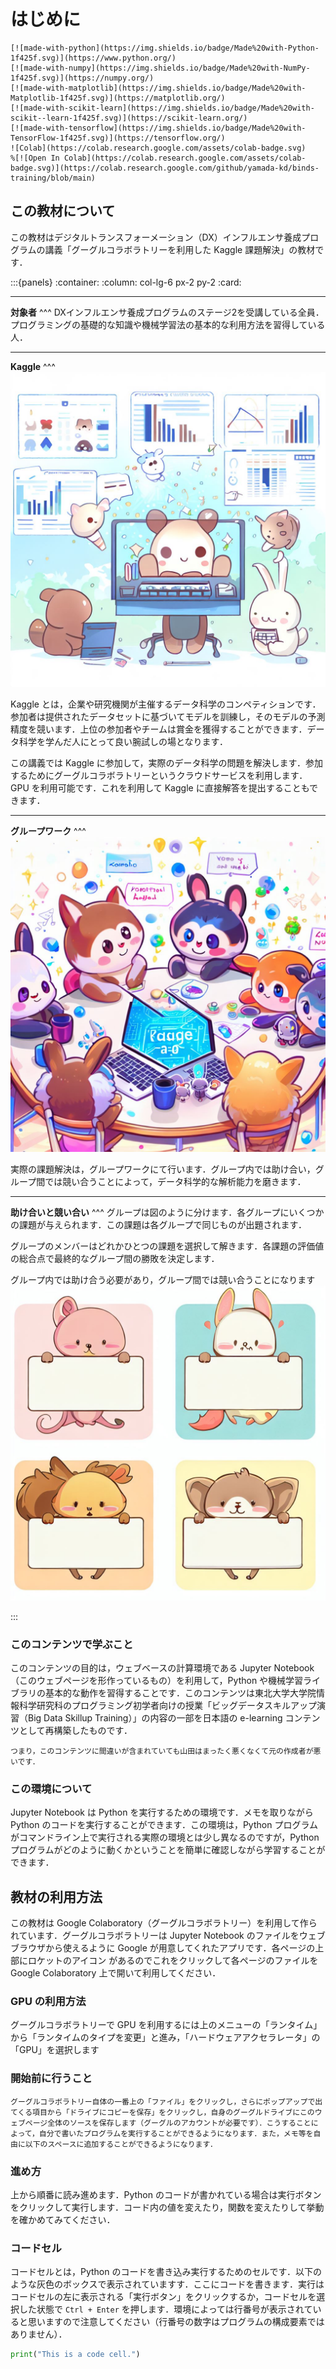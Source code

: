 # はじめに

```{only} html
[![made-with-python](https://img.shields.io/badge/Made%20with-Python-1f425f.svg)](https://www.python.org/)
[![made-with-numpy](https://img.shields.io/badge/Made%20with-NumPy-1f425f.svg)](https://numpy.org/)
[![made-with-matplotlib](https://img.shields.io/badge/Made%20with-Matplotlib-1f425f.svg)](https://matplotlib.org/)
[![made-with-scikit-learn](https://img.shields.io/badge/Made%20with-scikit--learn-1f425f.svg)](https://scikit-learn.org/)
[![made-with-tensorflow](https://img.shields.io/badge/Made%20with-TensorFlow-1f425f.svg)](https://tensorflow.org/)
![Colab](https://colab.research.google.com/assets/colab-badge.svg)
%[![Open In Colab](https://colab.research.google.com/assets/colab-badge.svg)](https://colab.research.google.com/github/yamada-kd/binds-training/blob/main)
```

## この教材について
この教材はデジタルトランスフォーメーション（DX）インフルエンサ養成プログラムの講義「グーグルコラボラトリーを利用した Kaggle 課題解決」の教材です．

:::{panels}
:container:
:column: col-lg-6 px-2 py-2
:card:

---
**対象者**
^^^
DXインフルエンサ養成プログラムのステージ2を受講している全員．プログラミングの基礎的な知識や機械学習法の基本的な利用方法を習得している人．

---
**Kaggle**
^^^
<img src="image/kaggle.jpg">

Kaggle とは，企業や研究機関が主催するデータ科学のコンペティションです．参加者は提供されたデータセットに基づいてモデルを訓練し，そのモデルの予測精度を競います．上位の参加者やチームは賞金を獲得することができます．データ科学を学んだ人にとって良い腕試しの場となります．

この講義では Kaggle に参加して，実際のデータ科学の問題を解決します．参加するためにグーグルコラボラトリーというクラウドサービスを利用します．GPU を利用可能です．これを利用して Kaggle に直接解答を提出することもできます．

---
**グループワーク**
^^^
<img src="image/collaboration.jpg">

実際の課題解決は，グループワークにて行います．グループ内では助け合い，グループ間では競い合うことによって，データ科学的な解析能力を磨きます．


---
**助け合いと競い合い**
^^^
グループは図のように分けます．各グループにいくつかの課題が与えられます．この課題は各グループで同じものが出題されます．

グループのメンバーはどれかひとつの課題を選択して解きます．各課題の評価値の総合点で最終的なグループ間の勝敗を決定します．

グループ内では助け合う必要があり，グループ間では競い合うことになります
<img src="image/group.jpg">

:::

### このコンテンツで学ぶこと
このコンテンツの目的は，ウェブベースの計算環境である Jupyter Notebook（このウェブページを形作っているもの）を利用して，Python や機械学習ライブラリの基本的な動作を習得することです．このコンテンツは東北大学大学院情報科学研究科のプログラミング初学者向けの授業「ビッグデータスキルアップ演習（Big Data Skillup Training）」の内容の一部を日本語の e-learning コンテンツとして再構築したものです．
```{note}
つまり，このコンテンツに間違いが含まれていても山田はまったく悪くなくて元の作成者が悪いです．
```
### この環境について
Jupyter Notebook は Python を実行するための環境です．メモを取りながら Python のコードを実行することができます．この環境は，Python プログラムがコマンドライン上で実行される実際の環境とは少し異なるのですが，Python プログラムがどのように動くかということを簡単に確認しながら学習することができます．

## 教材の利用方法
この教材は Google Colaboratory（グーグルコラボラトリー）を利用して作られています．グーグルコラボラトリーは Jupyter Notebook のファイルをウェブブラウザから使えるように Google が用意してくれたアプリです．各ページの上部にロケットのアイコン <i class="fa fa-rocket" aria-hidden="true"></i> があるのでこれをクリックして各ページのファイルを Google Colaboratory 上で開いて利用してください．

### GPU の利用方法

グーグルコラボラトリーで GPU を利用するには上のメニューの「ランタイム」から「ランタイムのタイプを変更」と進み，「ハードウェアアクセラレータ」の「GPU」を選択します

### 開始前に行うこと

```{hint}
グーグルコラボラトリー自体の一番上の「ファイル」をクリックし，さらにポップアップで出てくる項目から「ドライブにコピーを保存」をクリックし，自身のグーグルドライブにこのウェブページ全体のソースを保存します（グーグルのアカウントが必要です）．こうすることによって，自分で書いたプログラムを実行することができるようになります．また，メモ等を自由に以下のスペースに追加することができるようになります．
```

### 進め方

上から順番に読み進めます．Python のコードが書かれている場合は実行ボタンをクリックして実行します．コード内の値を変えたり，関数を変えたりして挙動を確かめてみてください．

### コードセル

コードセルとは，Python のコードを書き込み実行するためのセルです．以下のような灰色のボックスで表示されていますす．ここにコードを書きます．実行はコードセルの左に表示される「実行ボタン」をクリックするか，コードセルを選択した状態で `Ctrl + Enter` を押します．環境によっては行番号が表示されていると思いますので注意してください（行番号の数字はプログラムの構成要素ではありません）．

```python
print("This is a code cell.")
```

